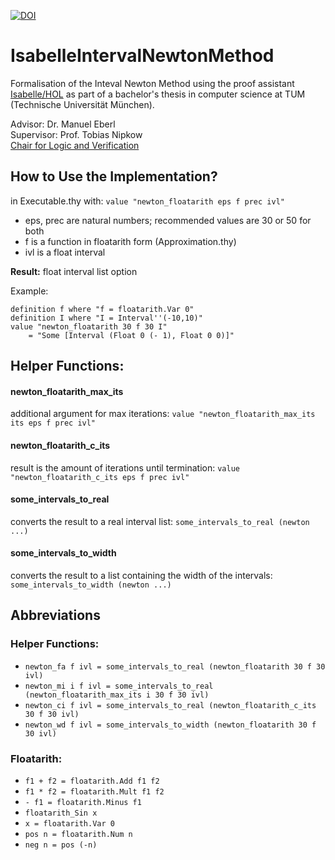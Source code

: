 [![DOI](https://zenodo.org/badge/366747718.svg)](https://zenodo.org/badge/latestdoi/366747718)

# IsabelleIntervalNewtonMethod

Formalisation of the Inteval Newton Method using the proof assistant [Isabelle/HOL](https://isabelle.in.tum.de/) as part of a bachelor's thesis in computer science at TUM (Technische Universität München).

Advisor: Dr. Manuel Eberl\
Supervisor: Prof. Tobias Nipkow\
[Chair for Logic and Verification](https://www21.in.tum.de/)

## How to Use the Implementation?

in Executable.thy with: `value "newton_floatarith eps f prec ivl"`

- eps, prec are natural numbers; recommended values are 30 or 50 for both
- f is a function in floatarith form (Approximation.thy)
- ivl is a float interval

__Result:__ float interval list option

Example:

```
definition f where "f = floatarith.Var 0"
definition I where "I = Interval''(-10,10)"
value "newton_floatarith 30 f 30 I"
	= "Some [Interval (Float 0 (- 1), Float 0 0)]"
```

## Helper Functions:

#### newton\_floatarith\_max\_its

additional argument for max iterations: `value "newton_floatarith_max_its its eps f prec ivl"`

#### newton\_floatarith\_c\_its

result is the amount of iterations until termination: `value "newton_floatarith_c_its eps f prec ivl"`

#### some\_intervals\_to\_real

converts the result to a real interval list: `some_intervals_to_real (newton ...)`

#### some\_intervals\_to\_width

converts the result to a list containing the width of the intervals: `some_intervals_to_width (newton ...)`

## Abbreviations

### Helper Functions:

- `newton_fa f ivl = some_intervals_to_real (newton_floatarith 30 f 30 ivl)`
- `newton_mi i f ivl = some_intervals_to_real (newton_floatarith_max_its i 30 f 30 ivl)`
- `newton_ci f ivl = some_intervals_to_real (newton_floatarith_c_its 30 f 30 ivl)`
- `newton_wd f ivl = some_intervals_to_width (newton_floatarith 30 f 30 ivl)`

### Floatarith:
- `f1 + f2 = floatarith.Add f1 f2`
- `f1 * f2 = floatarith.Mult f1 f2`
- `- f1 = floatarith.Minus f1`
- `floatarith_Sin x`
- `x = floatarith.Var 0`
- `pos n = floatarith.Num n`
- `neg n = pos (-n)`
